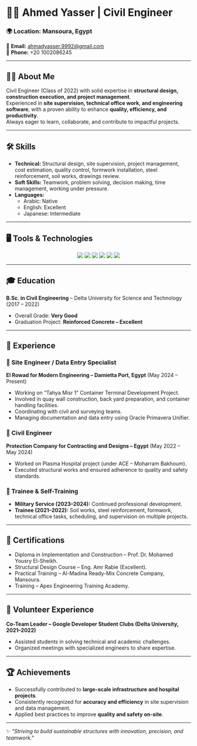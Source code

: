 # 👷‍♂️ Ahmed Yasser | Civil Engineer  

### 🌍 Location: Mansoura, Egypt  
📧 **Email:** ahmadyasser.9992@gmail.com  
📱 **Phone:** +20 1002086245  

---

## 👨‍💻 About Me  
Civil Engineer (Class of 2022) with solid expertise in **structural design, construction execution, and project management**.  
Experienced in **site supervision, technical office work, and engineering software**, with a proven ability to enhance **quality, efficiency, and productivity**.  
Always eager to learn, collaborate, and contribute to impactful projects.  

---

## 🛠️ Skills  

- **Technical:** Structural design, site supervision, project management, cost estimation, quality control, formwork installation, steel reinforcement, soil works, drawings review.  
- **Soft Skills:** Teamwork, problem solving, decision making, time management, working under pressure.  
- **Languages:**  
  - Arabic: Native  
  - English: Excellent  
  - Japanese: Intermediate  

---

## 🖥️ Tools & Technologies  

<p align="center">
  <img src="https://img.shields.io/badge/AutoCAD-EF1C25?style=for-the-badge&logo=autodesk&logoColor=white" />
  <img src="https://img.shields.io/badge/ETABS-005571?style=for-the-badge&logo=structural-engineering&logoColor=white" />
  <img src="https://img.shields.io/badge/SAFE-0086D1?style=for-the-badge&logo=structural-engineering&logoColor=white" />
  <img src="https://img.shields.io/badge/SAP2000-1B72BE?style=for-the-badge&logo=engineering&logoColor=white" />
  <img src="https://img.shields.io/badge/CSI%20Column-00599C?style=for-the-badge&logo=engineering&logoColor=white" />
  <img src="https://img.shields.io/badge/Microsoft%20Excel-217346?style=for-the-badge&logo=microsoft-excel&logoColor=white" />
</p>

---

## 🎓 Education  
**B.Sc. in Civil Engineering** – Delta University for Science and Technology (2017 – 2022)  
- Overall Grade: **Very Good**  
- Graduation Project: **Reinforced Concrete – Excellent**  

---

## 💼 Experience  

### 🔹 Site Engineer / Data Entry Specialist  
**El Rowad for Modern Engineering – Damietta Port, Egypt** (May 2024 – Present)  
- Working on “Tahya Misr 1” Container Terminal Development Project.  
- Involved in quay wall construction, back yard preparation, and container handling facilities.  
- Coordinating with civil and surveying teams.  
- Managing documentation and data entry using Oracle Primavera Unifier.  

### 🔹 Civil Engineer  
**Protection Company for Contracting and Designs – Egypt** (May 2022 – May 2024)  
- Worked on Plasma Hospital project (under ACE – Moharram Bakhoum).  
- Executed structural works and ensured adherence to quality and safety standards.  

### 🔹 Trainee & Self-Training  
- **Military Service (2023–2024):** Continued professional development.  
- **Trainee (2021–2022):** Soil works, steel reinforcement, formwork, technical office tasks, scheduling, and supervision on multiple projects.  

---

## 📜 Certifications  
- Diploma in Implementation and Construction – Prof. Dr. Mohamed Yousry El-Sheikh.  
- Structural Design Course – Eng. Amr Rabie (Excellent).  
- Practical Training – Al-Madina Ready-Mix Concrete Company, Mansoura.  
- Training – Apex Engineering Training Academy.  

---

## 🤝 Volunteer Experience  
**Co-Team Leader – Google Developer Student Clubs (Delta University, 2021–2022)**  
- Assisted students in solving technical and academic challenges.  
- Organized meetings with specialized engineers to share expertise.  

---

## 🏆 Achievements  
- Successfully contributed to **large-scale infrastructure and hospital projects**.  
- Consistently recognized for **accuracy and efficiency** in site supervision and data management.  
- Applied best practices to improve **quality and safety on-site**.  

---

✨ *"Striving to build sustainable structures with innovation, precision, and teamwork."*  
